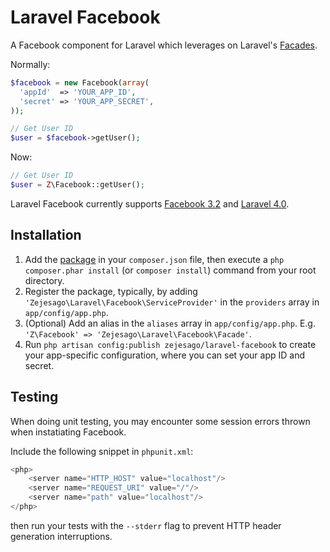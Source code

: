 Laravel Facebook
==============

A Facebook component for Laravel which leverages on Laravel's [Facades](http://laravel.com/docs/facades).

Normally:
```php
$facebook = new Facebook(array(
  'appId'  => 'YOUR_APP_ID',
  'secret' => 'YOUR_APP_SECRET',
));

// Get User ID
$user = $facebook->getUser();
```

Now:
```php
// Get User ID
$user = Z\Facebook::getUser();
```

Laravel Facebook currently supports [Facebook 3.2](https://github.com/facebook/facebook-php-sdk) and [Laravel 4.0](http://laravel.com/).

Installation
-------------
1. Add the [package](https://packagist.org/packages/zejesago/laravel-facebook) in your `composer.json` file, then execute a `php composer.phar install` (or `composer install`) command from your root directory.
2. Register the package, typically, by adding `'Zejesago\Laravel\Facebook\ServiceProvider'` in the `providers` array in `app/config/app.php`.
3. (Optional) Add an alias in the `aliases` array in `app/config/app.php`. E.g. `'Z\Facebook' => 'Zejesago\Laravel\Facebook\Facade'`.
4. Run `php artisan config:publish zejesago/laravel-facebook` to create your app-specific configuration, where you can set your app ID and secret.

Testing
-------------
When doing unit testing, you may encounter some session errors thrown when instatiating Facebook.

Include the following snippet in `phpunit.xml`:
```php
<php>
    <server name="HTTP_HOST" value="localhost"/>
    <server name="REQUEST_URI" value="/"/>
    <server name="path" value="localhost"/>
</php>
```
then run your tests with the `--stderr` flag to prevent HTTP header generation interruptions.

